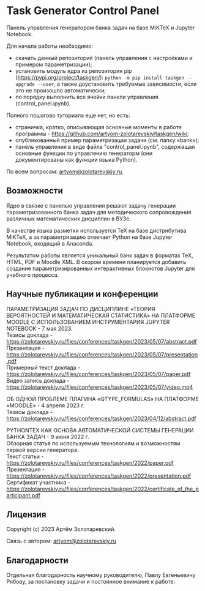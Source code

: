 Task Generator Control Panel
===========

Панель управления генератором банка задач на базе MiKTeX и Jupyter Notebook.

Для начала работы необходимо:
* скачать данный репозиторий (панель управления с настройками и примером параметризации);
* установить модуль ядра из репозитория pip (https://pypi.org/project/taskgen/): ``python -m pip install taskgen --upgrade --user``, а также доустановить требуемые зависимости, если это не произошло автоматически;
* по порядку выполнить все ячейки панели управления (control_panel.ipynb).

Полного пошагово туториала еще нет, но есть:
* страничка, кратко, описывающая основные моменты в работе программы - https://github.com/artyom-zolotarevskiy/taskgen/wiki;
* опубликованный пример параметризации задачи (см. папку «bank»);
* панель управления в виде файла "control_panel.ipynb", содержащая основные функции по управлению генераторм (они документированы как функции языка Python).


По всем вопросам: artyom@zolotarevskiy.ru.


Возможности
----------
Ядро в связке с панелью управления решают задачу генерации параметризованного банка задач 
для методического сопровождения различных математических дисциплин в ВУЗе.

В качестве языка разметки используется TeX на базе дистрибутива MiKTeX, а за параметризацию отвечает Python на базе
Jupyter Notebook, входящий в Anaconda.

Результатом работы является уникальный банк задач в форматах TeX, HTML, PDF и Moodle XML. В скором времени планируется 
добавить создание параметризированных интерактивных блокнотов Jupyter для учебного процесса.


Научные публикации и конференции
-------

ПАРАМЕТРИЗАЦИЯ ЗАДАЧ ПО ДИСЦИПЛИНЕ «ТЕОРИЯ ВЕРОЯТНОСТЕЙ И МАТЕМАТИЧЕСКАЯ
СТАТИСТИКА» НА ПЛАТФОРМЕ MOODLE С ИСПОЛЬЗОВАНИЕМ ИНСТРУМЕНТАРИЯ JUPYTER
NOTEBOOK - 7 мая 2023.<br>
Тезисы доклада - https://zolotarevskiy.ru/files/conferences/taskgen/2023/05/07/abstract.pdf<br>
Презентация - https://zolotarevskiy.ru/files/conferences/taskgen/2023/05/07/presentation.pdf<br>
Примерный текст доклада - https://zolotarevskiy.ru/files/conferences/taskgen/2023/05/07/paper.pdf<br>
Видео запись доклада - https://zolotarevskiy.ru/files/conferences/taskgen/2023/05/07/video.mp4<br>

ОБ ОДНОЙ ПРОБЛЕМЕ ПЛАГИНА «QTYPE_FORMULAS» НА ПЛАТФОРМЕ «MOODLE» - 4 апреля 2023 г.<br>
Тезисы доклада - https://zolotarevskiy.ru/files/conferences/taskgen/2023/04/12/abstract.pdf

PYTHONTEX КАК ОСНОВА АВТОМАТИЧЕСКОЙ СИСТЕМЫ ГЕНЕРАЦИИ БАНКА ЗАДАЧ - 9 июня 2022 г.<br>
Обзорная статья по используемым технологиям и возможностям первой версии генератора.<br>
Текст статьи - https://zolotarevskiy.ru/files/conferences/taskgen/2022/paper.pdf<br>
Презентация - https://zolotarevskiy.ru/files/conferences/taskgen/2022/presentation.pdf<br>
Сертификат участника - https://zolotarevskiy.ru/files/conferences/taskgen/2022/certificate_of_the_participant.pdf


Лицензия
-------
Copyright (c) 2023 Артём Золотаревский.

Связь с автором: artyom@zolotarevskiy.ru

Благодарности
-------
Отдельная благодарность научному руководителю, Павлу Евгеньевичу Рябову,
за постановку задачи и постоянное внимание к работе.

